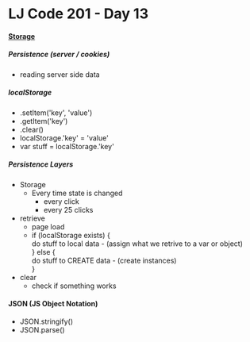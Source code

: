 # LJ Code 201 - Day 13

#### <u>Storage</u>

##### Persistence (server / cookies)
- reading server side data

##### localStorage
- .setItem('key', 'value')
- .getItem('key')
- .clear()
- localStorage.'key' = 'value'
- var stuff = localStorage.'key'

##### Persistence Layers
- Storage
  - Every time state is changed
    - every click
    - every 25 clicks
- retrieve
  - page load
  - if (localStorage exists) { <br>
    do stuff to local data - (assign what we retrive to a var or object)<br>
  } else { <br>
    do stuff to CREATE data - (create instances)<br>
  }
- clear
  - check if something works

#### JSON (JS Object Notation)
- JSON.stringify()
- JSON.parse()
